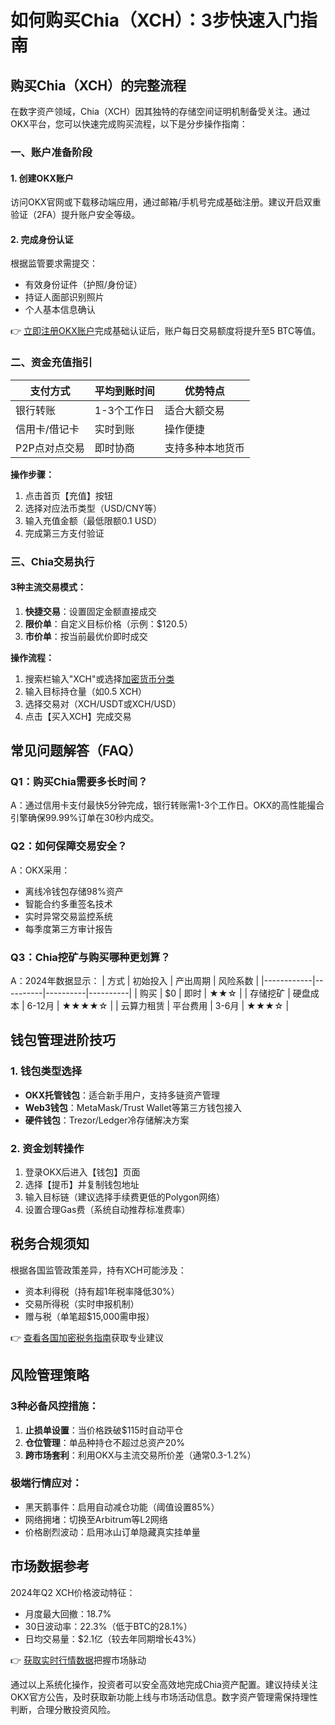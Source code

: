 # 如何购买Chia（XCH）：3步快速入门指南

## 购买Chia（XCH）的完整流程

在数字资产领域，Chia（XCH）因其独特的存储空间证明机制备受关注。通过OKX平台，您可以快速完成购买流程，以下是分步操作指南：

### 一、账户准备阶段

#### 1. 创建OKX账户
访问OKX官网或下载移动端应用，通过邮箱/手机号完成基础注册。建议开启双重验证（2FA）提升账户安全等级。

#### 2. 完成身份认证
根据监管要求需提交：
- 有效身份证件（护照/身份证）
- 持证人面部识别照片
- 个人基本信息确认

👉 [立即注册OKX账户](https://bit.ly/okx_welcome)完成基础认证后，账户每日交易额度将提升至5 BTC等值。

### 二、资金充值指引

| 支付方式       | 平均到账时间 | 优势特点               |
|----------------|--------------|------------------------|
| 银行转账       | 1-3个工作日  | 适合大额交易           |
| 信用卡/借记卡  | 实时到账     | 操作便捷               |
| P2P点对点交易  | 即时协商     | 支持多种本地货币       |

**操作步骤：**
1. 点击首页【充值】按钮
2. 选择对应法币类型（USD/CNY等）
3. 输入充值金额（最低限额0.1 USD）
4. 完成第三方支付验证

### 三、Chia交易执行

#### 3种主流交易模式：
1. **快捷交易**：设置固定金额直接成交
2. **限价单**：自定义目标价格（示例：$120.5）
3. **市价单**：按当前最优价即时成交

**操作流程：**
1. 搜索栏输入"XCH"或选择[加密货币分类](https://bit.ly/okx_welcome)
2. 输入目标持仓量（如0.5 XCH）
3. 选择交易对（XCH/USDT或XCH/USD）
4. 点击【买入XCH】完成交易

## 常见问题解答（FAQ）

### Q1：购买Chia需要多长时间？
A：通过信用卡支付最快5分钟完成，银行转账需1-3个工作日。OKX的高性能撮合引擎确保99.99%订单在30秒内成交。

### Q2：如何保障交易安全？
A：OKX采用：
- 离线冷钱包存储98%资产
- 智能合约多重签名技术
- 实时异常交易监控系统
- 每季度第三方审计报告

### Q3：Chia挖矿与购买哪种更划算？
A：2024年数据显示：
| 方式       | 初始投入 | 产出周期 | 风险系数 |
|------------|----------|----------|----------|
| 购买       | $0       | 即时     | ★★☆      |
| 存储挖矿   | 硬盘成本 | 6-12月   | ★★★★☆    |
| 云算力租赁 | 平台费用 | 3-6月    | ★★★☆     |

## 钱包管理进阶技巧

### 1. 钱包类型选择
- **OKX托管钱包**：适合新手用户，支持多链资产管理
- **Web3钱包**：MetaMask/Trust Wallet等第三方钱包接入
- **硬件钱包**：Trezor/Ledger冷存储解决方案

### 2. 资金划转操作
1. 登录OKX后进入【钱包】页面
2. 选择【提币】并复制钱包地址
3. 输入目标链（建议选择手续费更低的Polygon网络）
4. 设置合理Gas费（系统自动推荐标准费率）

## 税务合规须知

根据各国监管政策差异，持有XCH可能涉及：
- 资本利得税（持有超1年税率降低30%）
- 交易所得税（实时申报机制）
- 赠与税（单笔超$15,000需申报）

👉 [查看各国加密税务指南](https://bit.ly/okx_welcome)获取专业建议

## 风险管理策略

### 3种必备风控措施：
1. **止损单设置**：当价格跌破$115时自动平仓
2. **仓位管理**：单品种持仓不超过总资产20%
3. **跨市场套利**：利用OKX与主流交易所价差（通常0.3-1.2%）

### 极端行情应对：
- 黑天鹅事件：启用自动减仓功能（阈值设置85%）
- 网络拥堵：切换至Arbitrum等L2网络
- 价格剧烈波动：启用冰山订单隐藏真实挂单量

## 市场数据参考

2024年Q2 XCH价格波动特征：
- 月度最大回撤：18.7%
- 30日波动率：22.3%（低于BTC的28.1%）
- 日均交易量：$2.1亿（较去年同期增长43%）

👉 [获取实时行情数据](https://bit.ly/okx_welcome)把握市场脉动

通过以上系统化操作，投资者可以安全高效地完成Chia资产配置。建议持续关注OKX官方公告，及时获取新功能上线与市场活动信息。数字资产管理需保持理性判断，合理分散投资风险。